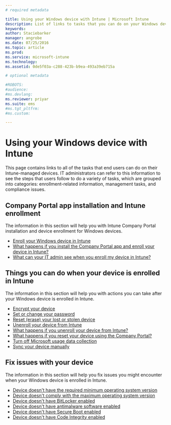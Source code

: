 ```yaml
---
# required metadata

title: Using your Windows device with Intune | Microsoft Intune
description: List of links to tasks that you can do on your Windows device when the device is enrolled in Intune
keywords:
author: Staciebarker
manager: angrobe
ms.date: 07/25/2016
ms.topic: article
ms.prod:
ms.service: microsoft-intune
ms.technology:
ms.assetid: 0de5f03a-c288-423b-b9ea-493a39eb715a

# optional metadata

#ROBOTS:
#audience:
#ms.devlang:
ms.reviewer: priyar
ms.suite: ems
#ms.tgt_pltfrm:
#ms.custom:

---
```


# Using your Windows device with Intune

This page contains links to all of the tasks that end users can do on their Intune-managed devices. IT administrators can refer to this information to see the steps that users follow to do a variety of tasks, which are grouped into categories: enrollment-related information, management tasks, and compliance issues.

## Company Portal app installation and Intune enrollment

The information in this section will help you with Intune Company Portal installation and device enrollment for Windows devices.

- [Enroll your Windows device in Intune](enroll-your-device-in-intune-windows.md)
- [What happens if you install the Company Portal app and enroll your device in Intune?](what-happens-if-you-install-the-company-portal-app-and-enroll-your-device-in-intune-windows.md)
- [What can your IT admin see when you enroll my device in Intune?](what-can-your-it-administrator-see-when-you-enroll-your-device-in-intune-windows.md)

## Things you can do when your device is enrolled in Intune

The information in this section will help you with actions you can take after your Windows device is enrolled in Intune.

- [Encrypt your device](encrypt-your-device-windows.md)
- [Set or change your password](set-or-change-your-password-windows.md)
- [Reset (erase) your lost or stolen device](reset-erase-your-lost-or-stolen-device-windows.md)
- [Unenroll your device from Intune](unenroll-your-device-from-intune-windows.md)
- [What happens if you unenroll your device from Intune?](what-happens-if-you-unenroll-your-device-from-intune-windows.md)
- [What happens if you reset your device using the Company Portal?](what-happens-if-you-reset-your-device-using-the-company-portal-windows.md)
- [Turn off Microsoft usage data collection](turn-off-microsoft-usage-data-collection-windows.md)
- [Sync your device manually](sync-your-device-manually-windows.md)

## Fix issues with your device

The information in this section will help you fix issues you might encounter when your Windows device is enrolled in Intune.

- [Device doesn't have the required minimum operating system version](device-doesnt-have-the-required-minimum-operating-system-version-windows.md)
- [Device doesn't comply with the maximum operating system version](device-doesnt-comply-with-maximum-operating-system-version-windows.md)
- [Device doesn't have BitLocker enabled](device-doesnt-have-bitlocker-enabled-windows.md)
- [Device doesn't have antimalware software enabled](device-doesnt-have-antimalware-software-enabled-windows.md)
- [Device doesn't have Secure Boot enabled](device-doesnt-have-secure-boot-enabled-windows.md)
- [Device doesn't have Code Integrity enabled](device-doesnt-have-code-integrity-enabled-windows.md)
